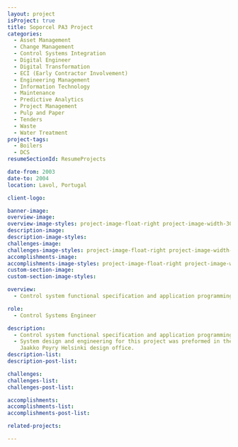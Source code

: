 ```yaml
---
layout: project
isProject: true
title: Soporcel PA3 Project
categories:
  - Asset Management
  - Change Management
  - Control Systems Integration
  - Digital Engineer
  - Digital Transformation
  - ECI (Early Contractor Involvement)
  - Engineering Management
  - Information Technology
  - Maintenance
  - Predictive Analytics
  - Project Management
  - Pulp and Paper
  - Tenders
  - Waste
  - Water Treatment
project-tags:
  - Boilers
  - DCS
resumeSectionId: ResumeProjects

date-from: 2003
date-to: 2004
location: Lavol, Portugal

client-logo:

banner-image:
overview-image:
overview-image-styles: project-image-float-right project-image-width-30
description-image:
description-image-styles:
challenges-image:
challenges-image-styles: project-image-float-right project-image-width-40
accomplishments-image:
accomplishments-image-styles: project-image-float-right project-image-width-40
custom-section-image:
custom-section-image-styles:

overview:
  - Control system functional specification and application programming for an Andritz Recovery Boiler with Honeywell Alcont DCS.

role:
  - Control Systems Engineer

description:
  - Control system functional specification and application programming for an Andritz Recovery Boiler with Honeywell Alcont DCS.
  - System design and engineering for this project was preformed in the
    Jaakko Poyry Helsinki design office.
description-list:
description-post-list:

challenges:
challenges-list:    
challenges-post-list:    

accomplishments:
accomplishments-list:    
accomplishments-post-list:    

related-projects:

---
```

